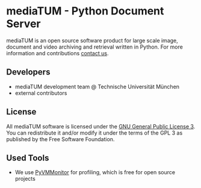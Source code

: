 # mediaTUM - Python Document Server

mediaTUM is an open source software product for large scale image, document and video archiving and retrieval written in Python.
For more information and contributions [contact us](mailto:mediatum@ub.tum.de).

## Developers

-   mediaTUM development team @ Technische Universität München
-   external contributors

## License

All mediaTUM software is licensed under the [GNU General Public License 3](http://www.gnu.org/licenses/gpl.html).
You can redistribute it and/or modify it under the terms of the GPL 3 as published by
the Free Software Foundation.

## Used Tools

* We use [PyVMMonitor](http://pyvmmonitor.com) for profiling, which is free for open source projects
